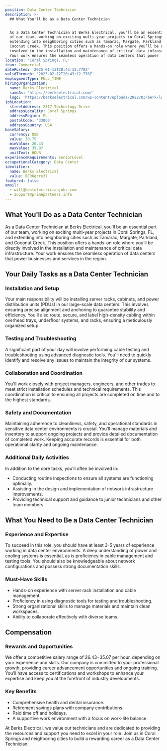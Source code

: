```yaml
---
position: Data Center Technician
description: >-
  ## What You'll Do as a Data Center Technician


  As a Data Center Technician at Berks Electrical, you'll be an essential part
  of our team, working on exciting multi-year projects in Coral Springs, FL, and
  extending into neighboring cities such as Tamarac, Margate, Parkland, and
  Coconut Creek. This position offers a hands-on role where you’ll be directly
  involved in the installation and maintenance of critical data infrastructure.
  Your work ensures the seamless operation of data centers that power ...
location: 'Coral Springs, FL'
team: Commercial
datePosted: '2025-01-13T20:43:12.770Z'
validThrough: '2025-02-12T20:43:12.770Z'
employmentType: FULL_TIME
hiringOrganization:
  name: Berks Electrical
  sameAs: 'https://berkselectrical.com/'
  logo: 'https://berkselectrical.com/wp-content/uploads/2022/03/berk-logo.jpg'
jobLocation:
  streetAddress: 2317 Technology Drive
  addressLocality: Coral Springs
  addressRegion: FL
  postalCode: '33065'
  addressCountry: USA
baseSalary:
  currency: USD
  value: 30.75
  minValue: 26.43
  maxValue: 35.07
  unitText: HOUR
experienceRequirements: seniorLevel
occupationalCategory: Data Center
identifier:
  name: Berks Electrical
  value: BERKgrre3l
featured: false
email:
  - will@bestelectricianjobs.com
  - support@primepartners.info
---
```




## What You'll Do as a Data Center Technician

As a Data Center Technician at Berks Electrical, you'll be an essential part of our team, working on exciting multi-year projects in Coral Springs, FL, and extending into neighboring cities such as Tamarac, Margate, Parkland, and Coconut Creek. This position offers a hands-on role where you’ll be directly involved in the installation and maintenance of critical data infrastructure. Your work ensures the seamless operation of data centers that power businesses and services in the region.

## Your Daily Tasks as a Data Center Technician

### Installation and Setup

Your main responsibility will be installing server racks, cabinets, and power distribution units (PDUs) in our large-scale data centers. This involves ensuring precise alignment and anchoring to guarantee stability and efficiency. You'll also route, secure, and label high-density cabling within overhead trays, underfloor systems, and racks, ensuring a meticulously organized setup.

### Testing and Troubleshooting

A significant part of your day will involve performing cable testing and troubleshooting using advanced diagnostic tools. You'll need to quickly identify and resolve any issues to maintain the integrity of our systems.

### Collaboration and Coordination

You'll work closely with project managers, engineers, and other trades to meet strict installation schedules and technical requirements. This coordination is critical to ensuring all projects are completed on time and to the highest standards.

### Safety and Documentation

Maintaining adherence to cleanliness, safety, and operational standards in sensitive data center environments is crucial. You'll manage materials and inventory to support ongoing projects and provide detailed documentation of completed work. Keeping accurate records is essential for both operational clarity and ongoing maintenance.

### Additional Daily Activities

In addition to the core tasks, you'll often be involved in:
- Conducting routine inspections to ensure all systems are functioning optimally.
- Assisting in the design and implementation of network infrastructure improvements.
- Providing technical support and guidance to junior technicians and other team members.

## What You Need to Be a Data Center Technician

### Experience and Expertise

To succeed in this role, you should have at least 3-5 years of experience working in data center environments. A deep understanding of power and cooling systems is essential, as is proficiency in cable management and testing tools. You should also be knowledgeable about network configurations and possess strong documentation skills.

### Must-Have Skills

- Hands-on experience with server rack installation and cable management.
- Proficiency in using diagnostic tools for testing and troubleshooting.
- Strong organizational skills to manage materials and maintain clean workspaces.
- Ability to collaborate effectively with diverse teams.

## Compensation

### Rewards and Opportunities

We offer a competitive salary range of $26.43-$35.07 per hour, depending on your experience and skills. Our company is committed to your professional growth, providing career advancement opportunities and ongoing training. You’ll have access to certifications and workshops to enhance your expertise and keep you at the forefront of industry developments.

### Key Benefits

- Comprehensive health and dental insurance.
- Retirement savings plans with company contributions.
- Paid time off and holidays.
- A supportive work environment with a focus on work-life balance.

At Berks Electrical, we value our technicians and are dedicated to providing the resources and support you need to excel in your role. Join us in Coral Springs and neighboring cities to build a rewarding career as a Data Center Technician.